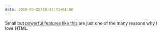 ```yaml
---
date: 2019-06-25T18:43:41+01:00
---
```

Small but [powerful features like this](https://css-tricks.com/separate-form-submit-buttons-go-different-urls/) are just one of the many reasons why I love HTML.
